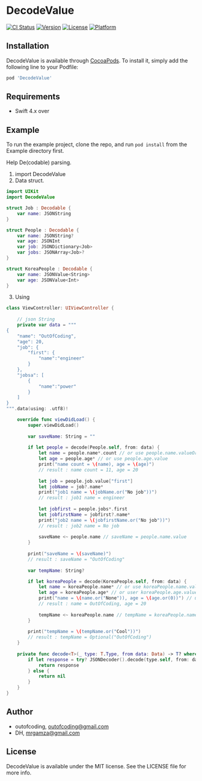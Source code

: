 # DecodeValue

[![CI Status](https://img.shields.io/travis/outofcoding/DecodeValue.svg?style=flat)](https://travis-ci.org/outofcoding/DecodeValue)
[![Version](https://img.shields.io/cocoapods/v/DecodeValue.svg?style=flat)](https://cocoapods.org/pods/DecodeValue)
[![License](https://img.shields.io/cocoapods/l/DecodeValue.svg?style=flat)](https://cocoapods.org/pods/DecodeValue)
[![Platform](https://img.shields.io/cocoapods/p/DecodeValue.svg?style=flat)](https://cocoapods.org/pods/DecodeValue)

## Installation

DecodeValue is available through [CocoaPods](https://cocoapods.org). To install
it, simply add the following line to your Podfile:

```ruby
pod 'DecodeValue'
```

## Requirements
- Swift 4.x over

## Example

To run the example project, clone the repo, and run `pod install` from the Example directory first.

Help De(codable) parsing. 

1. import DecodeValue
2. Data struct.
```swift
import UIKit
import DecodeValue

struct Job : Decodable {
    var name: JSONString
}

struct People : Decodable {
    var name: JSONString?
    var age: JSONInt
    var job: JSONDictionary<Job>
    var jobs: JSONArray<Job>?
}

struct KoreaPeople : Decodable {
    var name: JSONValue<String>
    var age: JSONValue<Int>
}
```
3. Using
```swift
class ViewController: UIViewController {
    
    // json String
    private var data = """
{
    "name": "OutOfCoding",
    "age": 20,
    "job": {
        "first": {
            "name":"engineer"
        }
    },
    "jobsa": [
        {
            "name":"power"
        }
    ]
}
""".data(using: .utf8)!

    override func viewDidLoad() {
        super.viewDidLoad()
        
        var saveName: String = ""
        
        if let people = decode(People.self, from: data) {
            let name = people.name*.count // or use people.name.valueOrEmpty.count
            let age = people.age* // or use people.age.value
            print("name count = \(name), age = \(age)")
            // result : name count = 11, age = 20
            
            let job = people.job.value["first"]
            let jobName = job?.name*
            print("job1 name = \(jobName.or("No job"))")
            // result : job1 name = engineer
            
            let jobfirst = people.jobs*.first
            let jobfirstName = jobfirst?.name*
            print("job2 name = \(jobfirstName.or("No job"))")
            // result : job2 name = No job
            
            saveName <~ people.name // saveName = people.name.value
        }
        
        print("saveName = \(saveName)")
        // result : saveName = "OutOfCoding"
        
        var tempName: String?

        if let koreaPeople = decode(KoreaPeople.self, from: data) {
            let name = koreaPeople.name* // or use koreaPeople.name.value. this value is Optional
            let age = koreaPeople.age* // or user koreaPeople.age.value. this value is Optional
            print("name = \(name.or("None")), age = \(age.or(0))") // using or
            // result : name = OutOfCoding, age = 20
            
            tempName <~ koreaPeople.name // tempName = koreaPeople.name.value
        }
        
        print("tempName = \(tempName.or("Cool"))")
        // result : tempName = Optional("OutOfCoding")
    }
    
    private func decode<T>(_ type: T.Type, from data: Data) -> T? where T : Decodable {
        if let response = try? JSONDecoder().decode(type.self, from: data) {
            return response
        } else {
            return nil
        }
    }
}
```

## Author

- outofcoding, outofcoding@gmail.com
- DH, mrgamza@gmail.com

## License

DecodeValue is available under the MIT license. See the LICENSE file for more info.
